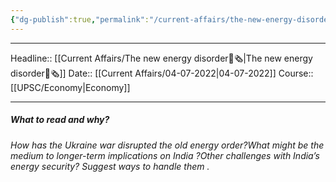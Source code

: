 ```yaml
---
{"dg-publish":true,"permalink":"/current-affairs/the-new-energy-disorder/","dgHomeLink":true,"dgPassFrontmatter":false}
---
```


----
Headline:: [[Current Affairs/The new energy disorder📰🗞️|The new energy disorder📰🗞️]]
Date:: [[Current Affairs/04-07-2022|04-07-2022]]
Course:: [[UPSC/Economy|Economy]] 

----
##### What to read and why? 

_How has the Ukraine war disrupted the old energy order?What might be the medium to longer-term implications on India ?Other challenges with India’s energy security? Suggest ways to handle them ._
